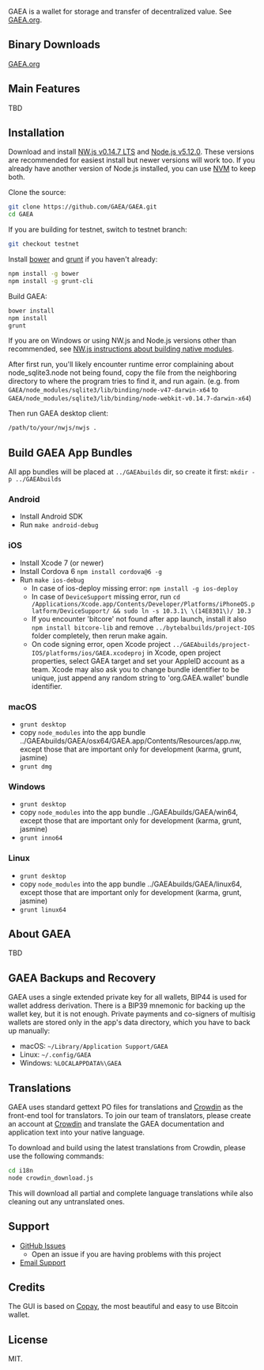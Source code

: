 GAEA is a wallet for storage and transfer of decentralized value.  See [GAEA.org](https://GAEA.org/).

## Binary Downloads

[GAEA.org](https://GAEA.org/)

## Main Features

TBD

## Installation

Download and install [NW.js v0.14.7 LTS](https://dl.nwjs.io/v0.14.7) and [Node.js v5.12.0](https://nodejs.org/download/release/v5.12.0/).  These versions are recommended for easiest install but newer versions will work too.  If you already have another version of Node.js installed, you can use [NVM](https://github.com/creationix/nvm) to keep both.

Clone the source:

```sh
git clone https://github.com/GAEA/GAEA.git
cd GAEA
```

If you are building for testnet, switch to testnet branch:
```sh
git checkout testnet
```

Install [bower](http://bower.io/) and [grunt](http://gruntjs.com/getting-started) if you haven't already:

```sh
npm install -g bower
npm install -g grunt-cli
```

Build GAEA:

```sh
bower install
npm install
grunt
```
If you are on Windows or using NW.js and Node.js versions other than recommended, see [NW.js instructions about building native modules](http://docs.nwjs.io/en/latest/For%20Users/Advanced/Use%20Native%20Node%20Modules/).

After first run, you'll likely encounter runtime error complaining about node_sqlite3.node not being found, copy the file from the neighboring directory to where the program tries to find it, and run again. (e.g. from `GAEA/node_modules/sqlite3/lib/binding/node-v47-darwin-x64` to `GAEA/node_modules/sqlite3/lib/binding/node-webkit-v0.14.7-darwin-x64`)

Then run GAEA desktop client:

```sh
/path/to/your/nwjs/nwjs .
```

## Build GAEA App Bundles

All app bundles will be placed at `../GAEAbuilds` dir, so create it first: `mkdir -p ../GAEAbuilds`


### Android

- Install Android SDK
- Run `make android-debug`

### iOS

- Install Xcode 7 (or newer)
- Install Cordova 6 `npm install cordova@6 -g`
- Run `make ios-debug`
  * In case of ios-deploy missing error: `npm install -g ios-deploy`
  * In case of `DeviceSupport` missing error, run `cd /Applications/Xcode.app/Contents/Developer/Platforms/iPhoneOS.platform/DeviceSupport/ && sudo ln -s 10.3.1\ \(14E8301\)/ 10.3`
  * If you encounter 'bitcore' not found after app launch, install it also `npm install bitcore-lib` and remove `../bytebalbuilds/project-IOS` folder completely, then rerun make again.
  * On code signing error, open Xcode project `../GAEAbuilds/project-IOS/platforms/ios/GAEA.xcodeproj` in Xcode, open project properties, select GAEA target and set your AppleID account as a team. Xcode may also ask you to change bundle identifier to be unique, just append any random string to 'org.GAEA.wallet' bundle identifier.

### macOS

- `grunt desktop`
- copy `node_modules` into the app bundle ../GAEAbuilds/GAEA/osx64/GAEA.app/Contents/Resources/app.nw, except those that are important only for development (karma, grunt, jasmine)
- `grunt dmg`

### Windows

- `grunt desktop`
- copy `node_modules` into the app bundle ../GAEAbuilds/GAEA/win64, except those that are important only for development (karma, grunt, jasmine)
- `grunt inno64`

### Linux

- `grunt desktop`
- copy `node_modules` into the app bundle ../GAEAbuilds/GAEA/linux64, except those that are important only for development (karma, grunt, jasmine)
- `grunt linux64`


## About GAEA

TBD

## GAEA Backups and Recovery

GAEA uses a single extended private key for all wallets, BIP44 is used for wallet address derivation.  There is a BIP39 mnemonic for backing up the wallet key, but it is not enough.  Private payments and co-signers of multisig wallets are stored only in the app's data directory, which you have to back up manually:

* macOS: `~/Library/Application Support/GAEA`
* Linux: `~/.config/GAEA`
* Windows: `%LOCALAPPDATA%\GAEA`


## Translations

GAEA uses standard gettext PO files for translations and [Crowdin](https://crowdin.com/project/GAEA) as the front-end tool for translators. To join our team of translators, please create an account at [Crowdin](https://crowdin.com) and translate the GAEA documentation and application text into your native language.

To download and build using the latest translations from Crowdin, please use the following commands:

```sh
cd i18n
node crowdin_download.js
```

This will download all partial and complete language translations while also cleaning out any untranslated ones.


## Support

* [GitHub Issues](https://github.com/GAEA/GAEA/issues)
  * Open an issue if you are having problems with this project
* [Email Support](mailto:GAEA@GAEA.org)

## Credits

The GUI is based on [Copay](https://github.com/bitpay/copay), the most beautiful and easy to use Bitcoin wallet.

## License

MIT.
